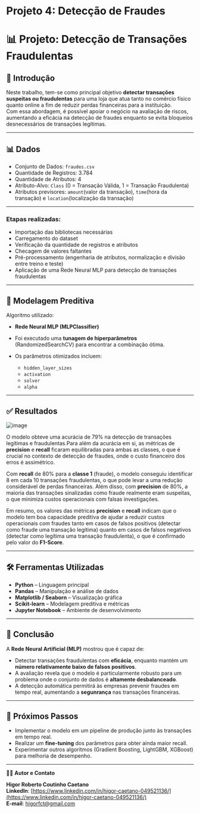 # Projeto 4: Detecção de Fraudes

# 📊 Projeto: Detecção de Transações Fraudulentas

## 📝 Introdução

Neste trabalho, tem-se como principal objetivo **detectar transações suspeitas ou fraudulentas** para uma loja que atua tanto no comércio físico quanto online a fim de reduzir perdas financeiras para a instituição.  
Com essa abordagem, é possível apoiar o negócio na avaliação de riscos, aumentando a eficácia na detecção de fraudes enquanto se evita bloqueios desnecessários de transações legítimas.

---

## 📊 Dados

- Conjunto de Dados: `fraudes.csv`
- Quantidade de Registros: 3.784
- Quantidade de Atributos: 4
- Atributo-Alvo: `Class` (0 = Transação Válida, 1 = Transação Fraudulenta)
- Atributos previsores: `amount`(valor da transação), `time`(hora da transação) e `location`(localização da transação)

---

### Etapas realizadas:
- Importação das bibliotecas necessárias
- Carregamento do dataset
- Verificação da quantidade de registros e atributos
- Checagem de valores faltantes
- Pré-processamento (engenharia de atributos, normalização e divisão entre treino e teste)
- Aplicação de uma Rede Neural MLP para detecção de transações fraudulentas

---

## 🤖 Modelagem Preditiva

Algoritmo utilizado:
- **Rede Neural MLP (MLPClassifier)**

- Foi executado uma **tunagem de hiperparâmetros** (RandomizedSearchCV) para encontrar a combinação ótima.
- Os parâmetros otimizados incluem:
  - `hidden_layer_sizes`
  - `activation`
  - `solver`
  - `alpha`

---

## ✅ Resultados

![image](https://github.com/user-attachments/assets/749d3058-a426-4586-b4e9-b8e6d5250290)

O modelo obteve uma acurácia de 79% na detecção de transações legítimas e fraudulentas.Para além da acurácia em si, as métricas de **precision** e **recall** ficaram equilibradas para ambas as classes, o que é crucial no contexto de detecção de fraudes, onde o custo financeiro dos erros é assimétrico.

Com **recall** de 80% para a **classe 1** (fraude), o modelo conseguiu identificar 8 em cada 10 transações fraudulentas, o que pode levar a uma redução considerável de perdas financeiras. Além disso, com **precision** de 80%, a maioria das transações sinalizadas como fraude realmente eram suspeitas, o que minimiza custos operacionais com falsas investigações.

Em resumo, os valores das métricas **precision** e **recall** indicam que o modelo tem boa capacidade preditiva de ajudar a reduzir custos operacionais com fraudes tanto em casos de falsos positivos (detectar como fraude uma transação legítima) quanto em casos de falsos negativos (detectar como legítima uma transação fraudulenta), o que é confirmado pelo valor do **F1-Score**.

---

## 🛠️ Ferramentas Utilizadas

- **Python** – Linguagem principal
- **Pandas** – Manipulação e análise de dados
- **Matplotlib / Seaborn** – Visualização gráfica
- **Scikit-learn** – Modelagem preditiva e métricas
- **Jupyter Notebook** – Ambiente de desenvolvimento

---

## 🧠 Conclusão

A **Rede Neural Artificial (MLP)** mostrou que é capaz de:

- Detectar transações fraudulentas com **eficácia**, enquanto mantém um **número relativamente baixo de falsos positivos**.
- A avaliação revela que o modelo é particularmente robusto para um problema onde o conjunto de dados é **altamente desbalanceado**.
- A detecção automática permitirá às empresas prevenir fraudes em tempo real, aumentando a **segunrança** nas transações financeiras.

---

## 🔄 Próximos Passos

- Implementar o modelo em um pipeline de produção junto às transações em tempo real.
- Realizar um **fine-tuning** dos parâmetros para obter ainda maior recall.
- Experimentar outros algoritmos (Gradient Boosting, LightGBM, XGBoost) para melhoria de desempenho.

---

🧑‍💻 **Autor e Contato**

**Higor Roberto Coutinho Caetano**  
**LinkedIn**: [https://www.linkedin.com/in/higor-caetano-049521136/](https://www.linkedin.com/in/higor-caetano-049521136/)  
**E-mail**: higorfct@gmail.com

